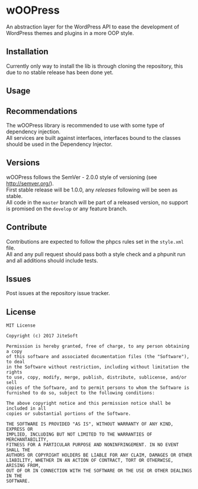 # wOOPress

An abstraction layer for the WordPress API to ease the development of WordPress themes and plugins in a more OOP style.  

## Installation

Currently only way to install the lib is through cloning the repository, this due to no stable release has been done yet.
  
## Usage



## Recommendations

The wOOPress library is recommended to use with some type of dependency injection.  
All services are built against interfaces, interfaces bound to the classes should be used in the Dependency Injector.


## Versions

wOOPress follows the SemVer - 2.0.0 style of versioning (see http://semver.org/).  
First stable release will be 1.0.0, any *releases* following will be seen as stable.  
All code in the `master` branch will be part of a released version, no support is promised on the `develop` or any feature branch.  

## Contribute

Contributions are expected to follow the phpcs rules set in the `style.xml` file.  
All and any pull request should pass both a style check and a phpunit run and all additions should include tests.  

## Issues

Post issues at the repository issue tracker.  

## License

```text
MIT License

Copyright (c) 2017 JiteSoft

Permission is hereby granted, free of charge, to any person obtaining a copy
of this software and associated documentation files (the "Software"), to deal
in the Software without restriction, including without limitation the rights
to use, copy, modify, merge, publish, distribute, sublicense, and/or sell
copies of the Software, and to permit persons to whom the Software is
furnished to do so, subject to the following conditions:

The above copyright notice and this permission notice shall be included in all
copies or substantial portions of the Software.

THE SOFTWARE IS PROVIDED "AS IS", WITHOUT WARRANTY OF ANY KIND, EXPRESS OR
IMPLIED, INCLUDING BUT NOT LIMITED TO THE WARRANTIES OF MERCHANTABILITY,
FITNESS FOR A PARTICULAR PURPOSE AND NONINFRINGEMENT. IN NO EVENT SHALL THE
AUTHORS OR COPYRIGHT HOLDERS BE LIABLE FOR ANY CLAIM, DAMAGES OR OTHER
LIABILITY, WHETHER IN AN ACTION OF CONTRACT, TORT OR OTHERWISE, ARISING FROM,
OUT OF OR IN CONNECTION WITH THE SOFTWARE OR THE USE OR OTHER DEALINGS IN THE
SOFTWARE.
```
